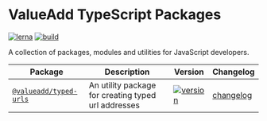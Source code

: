# ValueAdd TypeScript Packages

[![lerna](https://img.shields.io/badge/maintained%20with-lerna-cc00ff.svg)](https://lerna.js.org/)
[![build](https://github.com/valueadd-poland/ts-packages/workflows/MASTER%20CI/badge.svg)](https://github.com/valueadd-poland/ts-packages/actions?query=workflow%3A%22MASTER+CI%22)

A collection of packages, modules and utilities for JavaScript developers.

| Package                                         | Description                                         | Version                                                                                                                 | Changelog                                       |
| ----------------------------------------------- | --------------------------------------------------- | ----------------------------------------------------------------------------------------------------------------------- | ----------------------------------------------- |
| [`@valueadd/typed-urls`](./packages/typed-urls) | An utility package for creating typed url addresses | [![version](https://img.shields.io/npm/v/@valueadd/typed-urls.svg)](https://www.npmjs.com/package/@valueadd/typed-urls) | [changelog](./packages/typed-urls/CHANGELOG.md) |
